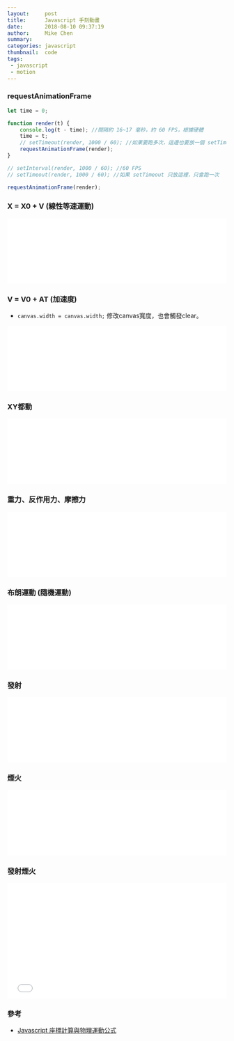 ```yaml
---
layout:     post
title:      Javascript 手刻動畫
date:       2018-08-10 09:37:19
author:     Mike Chen
summary:    
categories: javascript
thumbnail:  code
tags:
 - javascript
 - motion
---
```


### requestAnimationFrame

```js
let time = 0;

function render(t) {
    console.log(t - time); //間隔約 16~17 毫秒，約 60 FPS，根據硬體
    time = t;
    // setTimeout(render, 1000 / 60); //如果要跑多次，這邊也要放一個 setTimeout
    requestAnimationFrame(render);
}

// setInterval(render, 1000 / 60); //60 FPS
// setTimeout(render, 1000 / 60); //如果 setTimeout 只放這裡，只會跑一次

requestAnimationFrame(render);
```


### X = X0 + V (線性等速運動)

<div class="iframe-rwd">
    <iframe scrolling='no' title='X = X0 + V (線性)' src='//codepen.io/mikechen2017/embed/gjZGmN/?height=265&theme-id=0&default-tab=js,result&embed-version=2' frameborder='no' allowtransparency='true' allowfullscreen='true' style='width: 100%;'>See the Pen <a href='https://codepen.io/mikechen2017/pen/gjZGmN/'>X = X0 + V (線性)</a> by Mike Chen (<a href='https://codepen.io/mikechen2017'>@mikechen2017</a>) on <a href='https://codepen.io'>CodePen</a>.
</iframe>
</div>

### V = V0 + AT (加速度)

* `canvas.width = canvas.width;` 修改canvas寬度，也會觸發clear。

<div class="iframe-rwd">
    <iframe scrolling='no' title='V = V0 + AT (加速度)' src='//codepen.io/mikechen2017/embed/oMJogr/?height=265&theme-id=0&default-tab=js,result&embed-version=2' frameborder='no' allowtransparency='true' allowfullscreen='true' style='width: 100%;'>See the Pen <a href='https://codepen.io/mikechen2017/pen/oMJogr/'>V = V0 + AT (加速度)</a> by Mike Chen (<a href='https://codepen.io/mikechen2017'>@mikechen2017</a>) on <a href='https://codepen.io'>CodePen</a>.
</iframe>
</div>


### XY都動

<div class="iframe-rwd">
    <iframe scrolling='no' title='XY都動' src='//codepen.io/mikechen2017/embed/rroYGo/?height=265&theme-id=0&default-tab=js,result&embed-version=2' frameborder='no' allowtransparency='true' allowfullscreen='true' style='width: 100%;'>See the Pen <a href='https://codepen.io/mikechen2017/pen/rroYGo/'>XY都動</a> by Mike Chen (<a href='https://codepen.io/mikechen2017'>@mikechen2017</a>) on <a href='https://codepen.io'>CodePen</a>.
</iframe>
</div>


### 重力、反作用力、摩擦力

<div class="iframe-rwd">
    <iframe scrolling='no' title='重力' src='//codepen.io/mikechen2017/embed/JBwOZj/?height=265&theme-id=0&default-tab=js,result&embed-version=2' frameborder='no' allowtransparency='true' allowfullscreen='true' style='width: 100%;'>See the Pen <a href='https://codepen.io/mikechen2017/pen/JBwOZj/'>重力</a> by Mike Chen (<a href='https://codepen.io/mikechen2017'>@mikechen2017</a>) on <a href='https://codepen.io'>CodePen</a>.
</iframe>
</div>

### 布朗運動 (隨機運動)

<div class="iframe-rwd">
    <iframe scrolling='no' title='布朗運動 (隨機運動)' src='//codepen.io/mikechen2017/embed/NBeXNO/?height=265&theme-id=0&default-tab=js,result&embed-version=2' frameborder='no' allowtransparency='true' allowfullscreen='true' style='width: 100%;'>See the Pen <a href='https://codepen.io/mikechen2017/pen/NBeXNO/'>布朗運動 (隨機運動)</a> by Mike Chen (<a href='https://codepen.io/mikechen2017'>@mikechen2017</a>) on <a href='https://codepen.io'>CodePen</a>.
</iframe>
</div>

### 發射

<div class="iframe-rwd">
    <iframe scrolling='no' title='發射' src='//codepen.io/mikechen2017/embed/jpXYYj/?height=265&theme-id=0&default-tab=js,result&embed-version=2' frameborder='no' allowtransparency='true' allowfullscreen='true' style='width: 100%;'>See the Pen <a href='https://codepen.io/mikechen2017/pen/jpXYYj/'>發射</a> by Mike Chen (<a href='https://codepen.io/mikechen2017'>@mikechen2017</a>) on <a href='https://codepen.io'>CodePen</a>.
</iframe>
</div>


### 煙火

<div class="iframe-rwd">
    <iframe scrolling='no' title='煙火' src='//codepen.io/mikechen2017/embed/zLyWJV/?height=265&theme-id=0&default-tab=js,result&embed-version=2' frameborder='no' allowtransparency='true' allowfullscreen='true' style='width: 100%;'>See the Pen <a href='https://codepen.io/mikechen2017/pen/zLyWJV/'>煙火</a> by Mike Chen (<a href='https://codepen.io/mikechen2017'>@mikechen2017</a>) on <a href='https://codepen.io'>CodePen</a>.
</iframe>
</div>


### 發射煙火

<div class="iframe-rwd">
    <iframe height='265' scrolling='no' title='發射煙火' src='//codepen.io/mikechen2017/embed/OwrEyY/?height=265&theme-id=0&default-tab=js,result&embed-version=2' frameborder='no' allowtransparency='true' allowfullscreen='true' style='width: 100%;'>See the Pen <a href='https://codepen.io/mikechen2017/pen/OwrEyY/'>發射煙火</a> by Mike Chen (<a href='https://codepen.io/mikechen2017'>@mikechen2017</a>) on <a href='https://codepen.io'>CodePen</a>.
</iframe>
</div>

### 參考
* [Javascript 座標計算與物理運動公式](https://www.youtube.com/watch?v=XLegPUzpLrU)